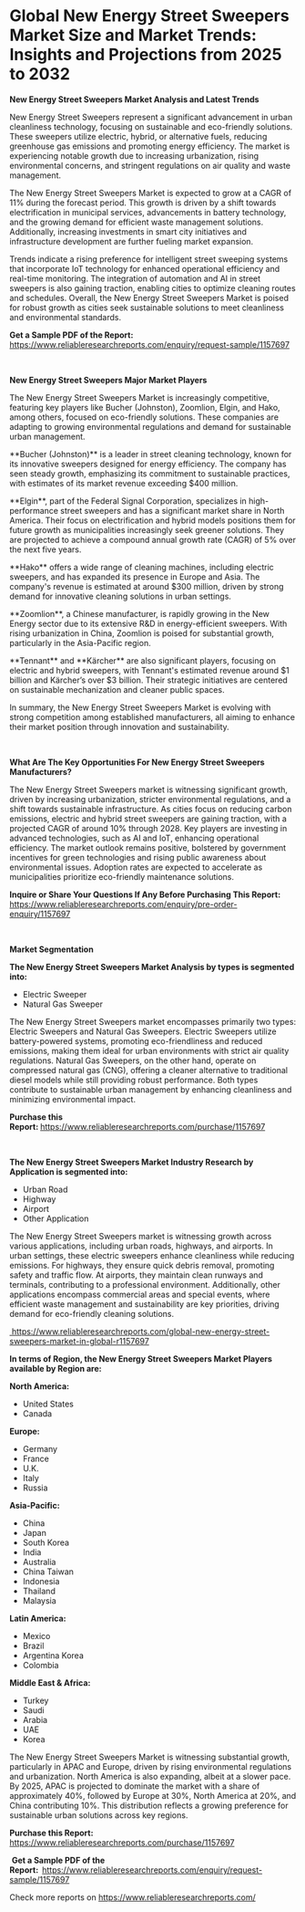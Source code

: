 <p><h1>Global New Energy Street Sweepers Market Size and Market Trends: Insights and Projections from 2025 to 2032</h1></p><p><strong>New Energy Street Sweepers Market Analysis and Latest Trends</strong></p>
<p><p>New Energy Street Sweepers represent a significant advancement in urban cleanliness technology, focusing on sustainable and eco-friendly solutions. These sweepers utilize electric, hybrid, or alternative fuels, reducing greenhouse gas emissions and promoting energy efficiency. The market is experiencing notable growth due to increasing urbanization, rising environmental concerns, and stringent regulations on air quality and waste management.</p><p>The New Energy Street Sweepers Market is expected to grow at a CAGR of 11% during the forecast period. This growth is driven by a shift towards electrification in municipal services, advancements in battery technology, and the growing demand for efficient waste management solutions. Additionally, increasing investments in smart city initiatives and infrastructure development are further fueling market expansion. </p><p>Trends indicate a rising preference for intelligent street sweeping systems that incorporate IoT technology for enhanced operational efficiency and real-time monitoring. The integration of automation and AI in street sweepers is also gaining traction, enabling cities to optimize cleaning routes and schedules. Overall, the New Energy Street Sweepers Market is poised for robust growth as cities seek sustainable solutions to meet cleanliness and environmental standards.</p></p>
<p><strong>Get a Sample PDF of the Report:&nbsp;</strong> <a href="https://www.reliableresearchreports.com/enquiry/request-sample/1157697?utm_campaign=3253&utm_medium=2&utm_source=Github&utm_content=ia&utm_term=11042025&utm_id=new-energy-street-sweepers">https://www.reliableresearchreports.com/enquiry/request-sample/1157697</a></p>
<p>&nbsp;</p>
<p><strong>New Energy Street Sweepers Major Market Players</strong></p>
<p><p>The New Energy Street Sweepers Market is increasingly competitive, featuring key players like Bucher (Johnston), Zoomlion, Elgin, and Hako, among others, focused on eco-friendly solutions. These companies are adapting to growing environmental regulations and demand for sustainable urban management.</p><p>**Bucher (Johnston)** is a leader in street cleaning technology, known for its innovative sweepers designed for energy efficiency. The company has seen steady growth, emphasizing its commitment to sustainable practices, with estimates of its market revenue exceeding $400 million.</p><p>**Elgin**, part of the Federal Signal Corporation, specializes in high-performance street sweepers and has a significant market share in North America. Their focus on electrification and hybrid models positions them for future growth as municipalities increasingly seek greener solutions. They are projected to achieve a compound annual growth rate (CAGR) of 5% over the next five years.</p><p>**Hako** offers a wide range of cleaning machines, including electric sweepers, and has expanded its presence in Europe and Asia. The company's revenue is estimated at around $300 million, driven by strong demand for innovative cleaning solutions in urban settings.</p><p>**Zoomlion**, a Chinese manufacturer, is rapidly growing in the New Energy sector due to its extensive R&D in energy-efficient sweepers. With rising urbanization in China, Zoomlion is poised for substantial growth, particularly in the Asia-Pacific region.</p><p>**Tennant** and **Kärcher** are also significant players, focusing on electric and hybrid sweepers, with Tennant's estimated revenue around $1 billion and Kärcher’s over $3 billion. Their strategic initiatives are centered on sustainable mechanization and cleaner public spaces.</p><p>In summary, the New Energy Street Sweepers Market is evolving with strong competition among established manufacturers, all aiming to enhance their market position through innovation and sustainability.</p></p>
<p>&nbsp;</p>
<p><strong>What Are The Key Opportunities For New Energy Street Sweepers Manufacturers?</strong></p>
<p><p>The New Energy Street Sweepers market is witnessing significant growth, driven by increasing urbanization, stricter environmental regulations, and a shift towards sustainable infrastructure. As cities focus on reducing carbon emissions, electric and hybrid street sweepers are gaining traction, with a projected CAGR of around 10% through 2028. Key players are investing in advanced technologies, such as AI and IoT, enhancing operational efficiency. The market outlook remains positive, bolstered by government incentives for green technologies and rising public awareness about environmental issues. Adoption rates are expected to accelerate as municipalities prioritize eco-friendly maintenance solutions.</p></p>
<p><strong>Inquire or Share Your Questions If Any Before Purchasing This Report:</strong> <a href="https://www.reliableresearchreports.com/enquiry/pre-order-enquiry/1157697?utm_campaign=3253&utm_medium=2&utm_source=Github&utm_content=ia&utm_term=11042025&utm_id=new-energy-street-sweepers">https://www.reliableresearchreports.com/enquiry/pre-order-enquiry/1157697</a></p>
<p>&nbsp;</p>
<p><strong>Market Segmentation</strong></p>
<p><strong>The New Energy Street Sweepers Market Analysis by types is segmented into:</strong></p>
<p><ul><li>Electric Sweeper</li><li>Natural Gas Sweeper</li></ul></p>
<p><p>The New Energy Street Sweepers market encompasses primarily two types: Electric Sweepers and Natural Gas Sweepers. Electric Sweepers utilize battery-powered systems, promoting eco-friendliness and reduced emissions, making them ideal for urban environments with strict air quality regulations. Natural Gas Sweepers, on the other hand, operate on compressed natural gas (CNG), offering a cleaner alternative to traditional diesel models while still providing robust performance. Both types contribute to sustainable urban management by enhancing cleanliness and minimizing environmental impact.</p></p>
<p><strong>Purchase this Report:&nbsp;</strong><a href="https://www.reliableresearchreports.com/purchase/1157697?utm_campaign=3253&utm_medium=2&utm_source=Github&utm_content=ia&utm_term=11042025&utm_id=new-energy-street-sweepers">https://www.reliableresearchreports.com/purchase/1157697</a></p>
<p>&nbsp;</p>
<p><strong>The New Energy Street Sweepers Market Industry Research by Application is segmented into:</strong></p>
<p><ul><li>Urban Road</li><li>Highway</li><li>Airport</li><li>Other Application</li></ul></p>
<p><p>The New Energy Street Sweepers market is witnessing growth across various applications, including urban roads, highways, and airports. In urban settings, these electric sweepers enhance cleanliness while reducing emissions. For highways, they ensure quick debris removal, promoting safety and traffic flow. At airports, they maintain clean runways and terminals, contributing to a professional environment. Additionally, other applications encompass commercial areas and special events, where efficient waste management and sustainability are key priorities, driving demand for eco-friendly cleaning solutions.</p></p>
<p><a href="https://www.reliableresearchreports.com/global-new-energy-street-sweepers-market-in-global-r1157697?utm_campaign=3253&utm_medium=2&utm_source=Github&utm_content=ia&utm_term=11042025&utm_id=new-energy-street-sweepers">&nbsp;https://www.reliableresearchreports.com/global-new-energy-street-sweepers-market-in-global-r1157697</a></p>
<p><strong>In terms of Region, the New Energy Street Sweepers Market Players available by Region are:</strong></p>
<p>
    <p> <strong> North America: </strong>
        <ul>
            <li>United States</li>
            <li>Canada</li>
        </ul>
        </p> 
    <p> <strong> Europe: </strong>
        <ul>
            <li>Germany</li>
            <li>France</li>
            <li>U.K.</li>
            <li>Italy</li>
            <li>Russia</li>
        </ul>
        </p> 
    <p> <strong> Asia-Pacific: </strong>
        <ul>
            <li>China</li>
            <li>Japan</li>
            <li>South Korea</li>
            <li>India</li>
            <li>Australia</li>
            <li>China Taiwan</li>
            <li>Indonesia</li>
            <li>Thailand</li>
            <li>Malaysia</li>
        </ul>
        </p> 
    <p> <strong> Latin America: </strong>
        <ul>
            <li>Mexico</li>
            <li>Brazil</li>
            <li>Argentina Korea</li>
            <li>Colombia</li>
        </ul>
        </p> 
    <p> <strong> Middle East & Africa: </strong>
        <ul>
            <li>Turkey</li>
            <li>Saudi</li>
            <li>Arabia</li>
            <li>UAE</li>
            <li>Korea</li>
        </ul>
    </p>
    </p>
<p><p>The New Energy Street Sweepers Market is witnessing substantial growth, particularly in APAC and Europe, driven by rising environmental regulations and urbanization. North America is also expanding, albeit at a slower pace. By 2025, APAC is projected to dominate the market with a share of approximately 40%, followed by Europe at 30%, North America at 20%, and China contributing 10%. This distribution reflects a growing preference for sustainable urban solutions across key regions.</p></p>
<p><strong>Purchase this Report: </strong><a href="https://www.reliableresearchreports.com/purchase/1157697?utm_campaign=3253&utm_medium=2&utm_source=Github&utm_content=ia&utm_term=11042025&utm_id=new-energy-street-sweepers">https://www.reliableresearchreports.com/purchase/1157697</a></p>
<p>&nbsp;<strong>Get a Sample PDF of the Report:&nbsp;&nbsp;</strong><a href="https://www.reliableresearchreports.com/enquiry/request-sample/1157697?utm_campaign=3253&utm_medium=2&utm_source=Github&utm_content=ia&utm_term=11042025&utm_id=new-energy-street-sweepers">https://www.reliableresearchreports.com/enquiry/request-sample/1157697</a></p>
<p><strong></strong></p>
<p>Check more reports on <a href="https://www.reliableresearchreports.com/?utm_campaign=3253&utm_medium=2&utm_source=Github&utm_content=ia&utm_term=11042025&utm_id=new-energy-street-sweepers">https://www.reliableresearchreports.com/</a></p>